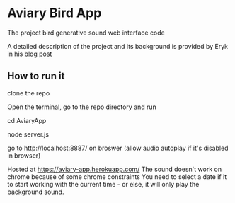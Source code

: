# Aviary Bird App
The project bird generative sound web interface code

A detailed description of the project and its background is provided by Eryk in his <a href="https://www.cyberneticforests.com/news/enter-the-aviary-time-travel-with-birds-and-machines">blog post</a>

## How to run it
clone the repo

Open the terminal, go to the repo directory and run

cd AviaryApp

node server.js

go to http://localhost:8887/ on broswer (allow audio autoplay if it's disabled in browser)

Hosted at https://aviary-app.herokuapp.com/
The sound doesn't work on chrome because of some chrome constraints 
You need to select a date if it to start working with the current time - or else, it will only play the background sound.
